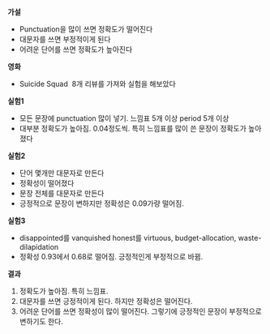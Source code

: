 **가설**

- Punctuation을 많이 쓰면 정확도가 떨어진다
- 대문자를 쓰면 부정적이게 된다
- 어려운 단어를 쓰면 정확도가 높아진다

**영화**

- Suicide Squad  8개 리뷰를 가져와 실험을 해보았다

**실험1**

- 모든 문장에 punctuation 많이 넣기. 느낌표 5개 이상 period 5개 이상
- 대부분 정확도가 높아짐. 0.04정도씩. 특히 느낌표를 많이 쓴 문장이 정확도가 높아졌다

**실험2**

- 단어 몇개만 대문자로 만든다
- 정확성이 떨어졌다
- 문장 전체를 대문자로 만든다
- 긍정적으로 문장이 변하지만 정확성은 0.09가량 떨어짐.

**실험3**

- disappointed를 vanquished
  honest를 virtuous, budget-allocation, waste-dilapidation
- 정확성 0.93에서 0.68로 떨어짐. 긍정적인게 부정적으로 바뀜. 

**결과**
1. 정확도가 높아짐. 특히 느낌표. 
2. 대문자를 쓰면 긍정적이게 된다. 하지만 정확성은 떨어진다.
3. 어려운 단어를 쓰면 정확성이 많이 떨어진다. 그렇기에 긍정적인 문장이 부정적으로 변하기도 한다. 
